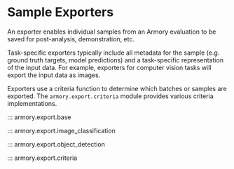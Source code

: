 # Sample Exporters

An exporter enables individual samples from an Armory evaluation to be saved
for post-analysis, demonstration, etc.

Task-specific exporters typically include all metadata for the sample (e.g.
ground truth targets, model predictions) and a task-specific representation of
the input data. For example, exporters for computer vision tasks will export the
input data as images.

Exporters use a criteria function to determine which batches or samples are
exported. The `armory.export.criteria` module provides various criteria
implementations.

::: armory.export.base

::: armory.export.image_classification

::: armory.export.object_detection

::: armory.export.criteria